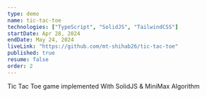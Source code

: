 ```yaml
---
type: demo
name: tic-tac-toe
technologies: ["TypeScript", "SolidJS", "TailwindCSS"]
startDate: Apr 28, 2024
endDate: May 24, 2024
liveLink: "https://github.com/mt-shihab26/tic-tac-toe"
published: true
resume: false
order: 2
---
```


Tic Tac Toe game implemented With SolidJS & MiniMax Algorithm
